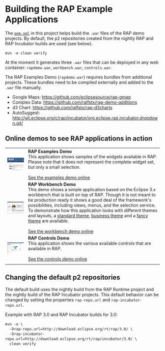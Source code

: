Building the RAP Example Applications
=====================================

The [`pom.xml`](./pom.xml) in this project helps build the `.war` files of the RAP demo projects. By default, the p2 repositories created from the nightly RAP and RAP Incubator builds are used (see below).

    mvn -e clean verify

At the moment it generates three `.war` files that can be deployed in any web container: `rapdemo.war`, `workbench.war`, `controls.war`.

The RAP Examples Demo (`rapdemo.war`) requires bundles from additional projects. These bundles need to be compiled externally and added to the `.war` file manually.

* Google Maps:
  https://github.com/eclipsesource/rap-gmap
* Complex Data:
  https://github.com/ralfstx/rap-demo-additions
* d3 Chart:
  https://github.com/ralfstx/rap-d3charts
* AutoSuggest:
  http://git.eclipse.org/c/rap/incubator/org.eclipse.rap.incubator.dropdown.git/

Online demos to see RAP applications in action
----------------------------------------------

|    |    |
|---:|----|
| [![RAP Examples Demo](rapdemo/screenshot.png)](http://rap.eclipsesource.com/demo/release/rapdemo/) | **RAP Examples Demo**<br/>This application shows samples of the widgets available in RAP.<br/>Please note that it does not represent the complete widget set, but only a small selection.<br/><br/>[See the examples demo online](http://rap.eclipsesource.com/demo/release/rapdemo/) |
| [![RAP Workbench Demo](workbenchdemo/screenshot.png)](http://rap.eclipsesource.com/demo/release/workbench/) | **RAP Workbench Demo**<br/>This demo shows a simple application based on the Eclipse 3.x workbench that is built on top of RAP. Though it is not meant to be production ready it shows a good deal of the framework's possibilities, including views, menus, and the selection service.<br/>To demonstrate how this application looks with different themes and layouts, a [standard theme](http://rap.eclipsesource.com/demo/release/workbench/), [business theme](https://rap.eclipsesource.com/demo/release/workbench/business) and a [fancy theme](http://rap.eclipsesource.com/demo/release/workbench/fancy) are available.<br/><br/>[See the workbench demo online ](http://rap.eclipsesource.com/demo/release/workbench/) |
| [![RAP Controls Demo](controlsdemo/screenshot.png)](http://rap.eclipsesource.com/demo/release/controls/) | **RAP Controls Demo**<br/>This application shows the various available controls that are available in RAP.<br/><br/>[See the controls demo online](http://rap.eclipsesource.com/demo/release/controls/) |
|    |    |

Changing the default p2 repositories
------------------------------------

The default build uses the nightly build from the RAP Runtime project and the nightly build of the RAP Incubator projects.
This default behavior can be changed by setting the properties `rap-repo.url` and `rap-incubator-repo.url`.

Example with RAP 3.0 and RAP Incubator builds for 3.0:

    mvn -e \
      -Drap-repo.url=http://download.eclipse.org/rt/rap/3.0/ \
      -Drap-incubator-repo.url=http://download.eclipse.org/rt/rap/incubator/3.0/ \
      clean verify
